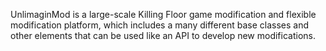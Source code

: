 UnlimaginMod is a large-scale Killing Floor game modification and flexible modification platform, 
which includes a many different base classes and other elements that can be used like an API to develop new modifications.
